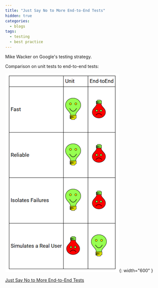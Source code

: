 ```yaml
---
title: "Just Say No to More End-to-End Tests"
hidden: true
categories:
  - blogs
tags:
  - testing
  - best practice
---
```


Mike Wacker on Google's testing strategy.

Comparison on unit tests to end-to-end tests:

![alt text](/images/posts/google_comparison_of_unit_and_e2e_tests.png "Title"){: width="600" }

[Just Say No to More End-to-End Tests](https://testing.googleblog.com/2015/04/just-say-no-to-more-end-to-end-tests.html)




